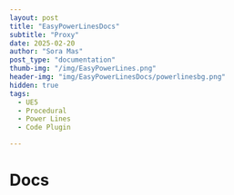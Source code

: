 ```yaml
---
layout: post
title: "EasyPowerLinesDocs"
subtitle: "Proxy"
date: 2025-02-20
author: "Sora Mas"
post_type: "documentation"
thumb-img: "/img/EasyPowerLines.png"
header-img: "img/EasyPowerLinesDocs/powerlinesbg.png"
hidden: true
tags:
  - UE5
  - Procedural
  - Power Lines
  - Code Plugin

---
```


# Docs